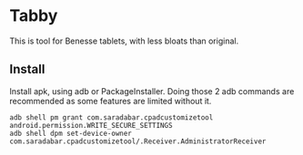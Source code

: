 # Tabby

This is tool for Benesse tablets, with less bloats than original.

## Install
Install apk, using adb or PackageInstaller.
Doing those 2 adb commands are recommended as some features are limited without it.
```
adb shell pm grant com.saradabar.cpadcustomizetool android.permission.WRITE_SECURE_SETTINGS
adb shell dpm set-device-owner com.saradabar.cpadcustomizetool/.Receiver.AdministratorReceiver
```
